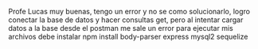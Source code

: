 Profe Lucas muy buenas, tengo un error y no se como solucionarlo, logro conectar la base de datos y hacer consultas get, pero al intentar cargar datos a la base desde el postman me sale un error
para ejecutar mis archivos debe instalar npm install  body-parser express mysql2 sequelize

